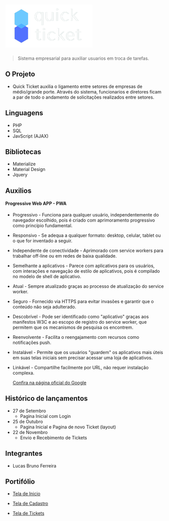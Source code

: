 # ![](images/quick-ticket.png)
> Sistema empresarial para auxiliar usuarios em troca de tarefas.

## O Projeto
   * Quick Ticket auxilia o ligamento entre setores de empresas de médio/grande porte. Através do sistema, funcionarios e diretores         ficam a par de todo o andamento de solicitações realizados entre setores.

## Linguagens

* PHP
* SQL
* JavScript (AJAX)


## Bibliotecas

* Materialize
* Material Design
* Jquery

## Auxilios

#### Progressive Web APP - PWA

   * Progressivo - Funciona para qualquer usuário, independentemente do navegador escolhido, pois é criado com aprimoramento progressivo como princípio fundamental.
   * Responsivo - Se adequa a qualquer formato: desktop, celular, tablet ou o que for inventado a seguir.
   * Independente de conectividade - Aprimorado com service workers para trabalhar off-line ou em redes de baixa qualidade.
   * Semelhante a aplicativos - Parece com aplicativos para os usuários, com interações e navegação de estilo de aplicativos, pois é compilado no modelo de shell de aplicativo.
   * Atual - Sempre atualizado graças ao processo de atualização do service worker.
   * Seguro - Fornecido via HTTPS para evitar invasões e garantir que o conteúdo não seja adulterado.
   * Descobrível - Pode ser identificado como "aplicativo" graças aos manifestos W3C e ao escopo de registro do service worker, que permitem que os mecanismos de pesquisa os encontrem.
   * Reenvolvente - Facilita o reengajamento com recursos como notificações push.
   * Instalável - Permite que os usuários "guardem" os aplicativos mais úteis em suas telas iniciais sem precisar acessar uma loja de aplicativos.
   * Linkável - Compartilhe facilmente por URL, não requer instalação complexa. 
     
     [Confira na página oficial do Google](https://developers.google.com/web/fundamentals/codelabs/your-first-pwapp/?hl=pt-br)
    

## Histórico de lançamentos

* 27 de Setembro
    * Pagina Inicial com Login
* 25 de Outubro
    * Pagina Inicial e Pagina de novo Ticket (layout)
* 22 de Novembro
    * Envio e Recebimento de Tickets

## Integrantes

* Lucas Bruno Ferreira

## Portifólio

* [Tela de Inicio](https://imgur.com/E2rknp2)


* [Tela de Cadastro](https://i.imgur.com/iso1LCo.png)


* [Tela de Tickets](https://i.imgur.com/SFElLXC.png)



